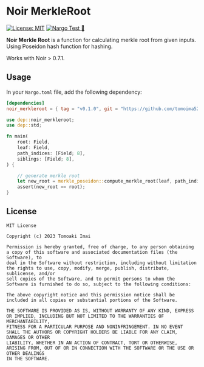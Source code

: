 # Noir MerkleRoot

[![License: MIT](https://img.shields.io/badge/License-MIT-yellow.svg)](https://opensource.org/licenses/MIT) [![Nargo Test 🌌](https://github.com/tomoima525/noir-merkle-root/actions/workflows/test.yml/badge.svg)](https://github.com/tomoima525/noir-merkle-root/actions/workflows/test.yml)

**Noir Merkle Root** is a function for calculating merkle root from given inputs. Using Poseidon hash function for hashing.

Works with Noir > 0.7.1.

## Usage

In your `Nargo.toml` file, add the following dependency:

```toml
[dependencies]
noir_merkleroot = { tag = "v0.1.0", git = "https://github.com/tomoima525/noir-merkle-root" }
```

```rust
use dep::noir_merkleroot;
use dep::std;

fn main(
    root: Field,
    leaf: Field,
    path_indices: [Field; 8],
    siblings: [Field; 8],
) {

    // generate merkle root
    let new_root = merkle_poseidon::compute_merkle_root(leaf, path_indices, siblings);
    assert(new_root == root);
}
```

## License

```
MIT License

Copyright (c) 2023 Tomoaki Imai

Permission is hereby granted, free of charge, to any person obtaining a copy of this software and associated documentation files (the Software), to
deal in the Software without restriction, including without limitation the rights to use, copy, modify, merge, publish, distribute, sublicense, and/or
sell copies of the Software, and to permit persons to whom the Software is furnished to do so, subject to the following conditions:

The above copyright notice and this permission notice shall be included in all copies or substantial portions of the Software.

THE SOFTWARE IS PROVIDED AS IS, WITHOUT WARRANTY OF ANY KIND, EXPRESS OR IMPLIED, INCLUDING BUT NOT LIMITED TO THE WARRANTIES OF MERCHANTABILITY,
FITNESS FOR A PARTICULAR PURPOSE AND NONINFRINGEMENT. IN NO EVENT SHALL THE AUTHORS OR COPYRIGHT HOLDERS BE LIABLE FOR ANY CLAIM, DAMAGES OR OTHER
LIABILITY, WHETHER IN AN ACTION OF CONTRACT, TORT OR OTHERWISE, ARISING FROM, OUT OF OR IN CONNECTION WITH THE SOFTWARE OR THE USE OR OTHER DEALINGS
IN THE SOFTWARE.
```
